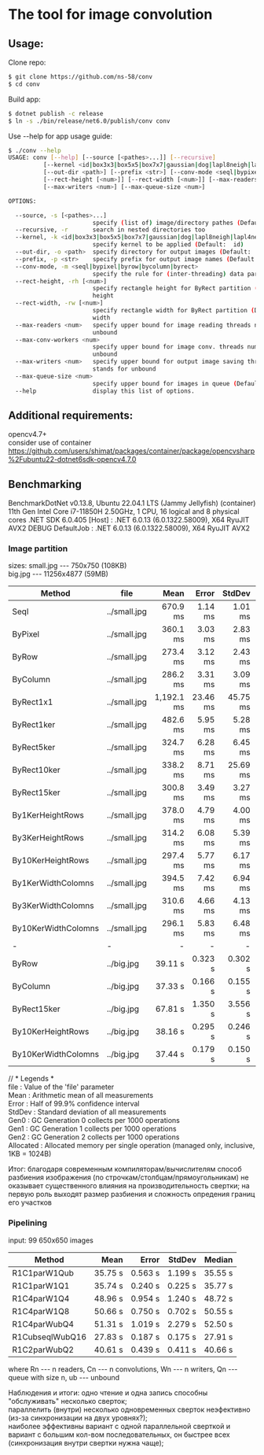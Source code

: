 # The tool for image convolution
## Usage:  
Clone repo:
  ```bash
  $ git clone https://github.com/ns-58/conv
  $ cd conv
  ```
Build app:
  ```bash
  $ dotnet publish -c release
  $ ln -s ./bin/release/net6.0/publish/conv conv
  ```
Use --help for app usage guide:
  ```bash
  $ ./conv --help
USAGE: conv [--help] [--source [<pathes>...]] [--recursive]
            [--kernel <id|box3x3|box5x5|box7x7|gaussian|dog|lapl8neigh|lapl4neigh|lapl5x5|lapl5x5log|sobeln|sobels|sobelw|sobele>]
            [--out-dir <path>] [--prefix <str>] [--conv-mode <seql|bypixel|byrow|bycolumn|byrect>]
            [--rect-height [<num>]] [--rect-width [<num>]] [--max-readers <num>] [--max-conv-workers <num>]
            [--max-writers <num>] [--max-queue-size <num>]

OPTIONS:

    --source, -s [<pathes>...]
                          specify (list of) image/directory pathes (Default: ./ )
    --recursive, -r       search in nested directories too
    --kernel, -k <id|box3x3|box5x5|box7x7|gaussian|dog|lapl8neigh|lapl4neigh|lapl5x5|lapl5x5log|sobeln|sobels|sobelw|sobele>
                          specify kernel to be applied (Default:  id)
    --out-dir, -o <path>  specify directory for output images (Default: ./Out )
    --prefix, -p <str>    specify prefix for output image names (Default: Conv)
    --conv-mode, -m <seql|bypixel|byrow|bycolumn|byrect>
                          specify the rule for (inter-threading) data partition (Default: ByRow)
    --rect-height, -rh [<num>]
                          specify rectangle height for ByRect partition (Default: 9). -1 stands for image
                          height
    --rect-width, -rw [<num>]
                          specify rectangle width for ByRect partition (Default: 9). -1 stands for image
                          width
    --max-readers <num>   specify upper bound for image reading threads number (Default: 1). -1 stands for
                          unbound
    --max-conv-workers <num>
                          specify upper bound for image conv. threads number (Default: 4). -1 stands for
                          unbound
    --max-writers <num>   specify upper bound for output image saving threads number (Default: -1). -1
                          stands for unbound
    --max-queue-size <num>
                          specify upper bound for images in queue (Default: 4). -1 stands for unbound
    --help                display this list of options.
  ```
## Additional requirements:
  opencv4.7+  
  consider use of container https://github.com/users/shimat/packages/container/package/opencvsharp%2Fubuntu22-dotnet6sdk-opencv4.7.0

## Benchmarking
BenchmarkDotNet v0.13.8, Ubuntu 22.04.1 LTS (Jammy Jellyfish) (container)
11th Gen Intel Core i7-11850H 2.50GHz, 1 CPU, 16 logical and 8 physical cores
.NET SDK 6.0.405
  [Host]     : .NET 6.0.13 (6.0.1322.58009), X64 RyuJIT AVX2 DEBUG
  DefaultJob : .NET 6.0.13 (6.0.1322.58009), X64 RyuJIT AVX2
### Image partition
sizes:
small.jpg --- 750x750    (108KB)  
  big.jpg --- 11256x4877 (59MB)

| Method              | file         | Mean       | Error    | StdDev   | Gen0         | Gen1       | Gen2      | Allocated  |
|-------------------- |------------- |-----------:|---------:|---------:|-------------:|------------:|----------:|-----------:|
| Seql                | ../small.jpg |   670.9 ms |  1.14 ms |  1.01 ms |   53000.0000 |           - |         - |  643.78 MB |
| ByPixel             | ../small.jpg |   360.1 ms |  3.03 ms |  2.83 ms |   54000.0000 |   1500.0000 |         - |  646.74 MB |
| ByRow               | ../small.jpg |   273.4 ms |  3.12 ms |  2.43 ms |   53500.0000 |   1000.0000 |         - |   643.8 MB |
| ByColumn            | ../small.jpg |   286.2 ms |  3.31 ms |  3.09 ms |   53500.0000 |   1000.0000 |         - |   643.8 MB |
| ByRect1x1           | ../small.jpg | 1,192.1 ms | 23.46 ms | 45.75 ms |  216000.0000 |  24000.0000 | 1000.0000 | 2580.61 MB |
| ByRect1ker          | ../small.jpg |   482.6 ms |  5.95 ms |  5.28 ms |   95000.0000 |  16000.0000 |         - | 1144.73 MB |
| ByRect5ker          | ../small.jpg |   324.7 ms |  6.28 ms |  6.45 ms |   61000.0000 |   2000.0000 |         - |  731.14 MB |
| ByRect10ker         | ../small.jpg |   338.2 ms |  8.71 ms | 25.69 ms |   57500.0000 |   1500.0000 |         - |  686.81 MB |
| ByRect15ker         | ../small.jpg |   300.8 ms |  3.49 ms |  3.27 ms |   56000.0000 |   1000.0000 |         - |   672.3 MB |
| By1KerHeightRows    | ../small.jpg |   378.0 ms |  4.79 ms |  4.00 ms |   71000.0000 |   1000.0000 |         - |  858.11 MB |
| By3KerHeightRows    | ../small.jpg |   314.2 ms |  6.08 ms |  5.39 ms |   59000.0000 |   1000.0000 |         - |  715.24 MB |
| By10KerHeightRows   | ../small.jpg |   297.4 ms |  5.77 ms |  6.17 ms |   55500.0000 |   1000.0000 |         - |  664.96 MB |
| By1KerWidthColomns  | ../small.jpg |   394.5 ms |  7.42 ms |  6.94 ms |   71000.0000 |   1000.0000 |         - |  858.09 MB |
| By3KerWidthColomns  | ../small.jpg |   310.6 ms |  4.66 ms |  4.13 ms |   59000.0000 |   1000.0000 |         - |  715.24 MB |
| By10KerWidthColomns | ../small.jpg |   296.1 ms |  5.83 ms |  6.48 ms |   55500.0000 |   1000.0000 |         - |  664.95 MB |
| -                   |-             |-           |-         |-         |-             |-            |-          |-           |
| ByRow               | ../big.jpg   |    39.11 s |  0.323 s |  0.302 s | 7229000.0000 | 147000.0000 |         - |   84.26 GB |
| ByColumn            | ../big.jpg   |    37.33 s |  0.166 s |  0.155 s | 7227000.0000 | 139000.0000 |         - |   84.26 GB |
| ByRect15ker         | ../big.jpg   |    67.81 s |  1.350 s |  3.556 s | 7564000.0000 | 272000.0000 | 9000.0000 |   88.04 GB |
| By10KerHeightRows   | ../big.jpg   |    38.16 s |  0.295 s |  0.246 s | 7471000.0000 | 218000.0000 | 1000.0000 |   87.07 GB |
| By10KerWidthColomns | ../big.jpg   |    37.44 s |  0.179 s |  0.150 s | 7468000.0000 | 142000.0000 |         - |   87.07 GB |


// * Legends *  
  file      : Value of the 'file' parameter  
  Mean      : Arithmetic mean of all measurements  
  Error     : Half of 99.9% confidence interval  
  StdDev    : Standard deviation of all measurements  
  Gen0      : GC Generation 0 collects per 1000 operations  
  Gen1      : GC Generation 1 collects per 1000 operations  
  Gen2      : GC Generation 2 collects per 1000 operations  
  Allocated : Allocated memory per single operation (managed only, inclusive, 1KB = 1024B)  

Итог: благодаря современным компиляторам/вычислителям способ разбиения изображения (по строчкам/столбцам/прямоугольникам) не оказывает существенного влияния на производительность свертки; на первую роль выходят размер разбиения и сложность опредения границ его участков
  
### Pipelining

input: 99 650x650 images

| Method          | Mean    | Error   | StdDev  | Median  |
|---------------- |--------:|--------:|--------:|--------:|
| R1C1parW1Qub    | 35.75 s | 0.563 s | 1.199 s | 35.55 s |
| R1C1parW1Q1     | 35.74 s | 0.240 s | 0.225 s | 35.77 s | 
| R1C4parW1Q4     | 48.96 s | 0.954 s | 1.240 s | 48.72 s | 
| R1C4parW1Q8     | 50.66 s | 0.750 s | 0.702 s | 50.55 s |
| R1C4parWubQ4    | 51.31 s | 1.019 s | 2.279 s | 52.50 s | 
| R1CubseqlWubQ16 | 27.83 s | 0.187 s | 0.175 s | 27.91 s |
| R1C2parWubQ2    | 40.61 s | 0.439 s | 0.411 s | 40.66 s | 

where Rn --- n readers, Cn --- n convolutions, Wn --- n writers, Qn --- queue with size n,  ub --- unbound  

Наблюдения и итоги:
  одно чтение и одна запись способны "обслуживать" несколько сверток;  
  параллелить (внутри) несколько одновременных сверток неэфективно (из-за синхронизации на двух уровнях?);  
  наиболее эффективны вариант с одной параллельной сверткой и вариант с большим кол-вом последовательных, он быстрее всех (синхронизация внутри свертки нужна чаще);  


